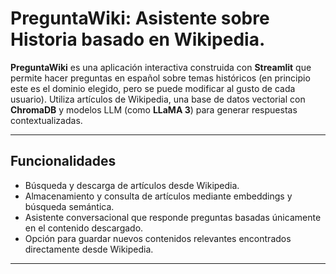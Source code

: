 # PreguntaWiki: Asistente sobre Historia basado en Wikipedia.
**PreguntaWiki** es una aplicación interactiva construida con **Streamlit** que permite hacer preguntas en español sobre temas históricos (en principio este es el dominio elegido, pero se puede modificar al gusto de cada usuario). Utiliza artículos de Wikipedia, una base de datos vectorial con **ChromaDB** y modelos LLM (como **LLaMA 3**) para generar respuestas contextualizadas.

---

## Funcionalidades

- Búsqueda y descarga de artículos desde Wikipedia.
- Almacenamiento y consulta de artículos mediante embeddings y búsqueda semántica.
- Asistente conversacional que responde preguntas basadas únicamente en el contenido descargado.
- Opción para guardar nuevos contenidos relevantes encontrados directamente desde Wikipedia.

---
